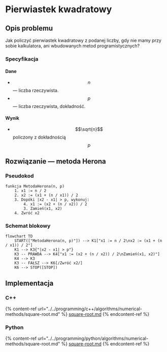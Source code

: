 # Pierwiastek kwadratowy

## Opis problemu

Jak policzyć pierwiastek kwadratowy z podanej liczby, gdy nie mamy przy sobie kalkulatora, ani wbudowanych metod programistycznych?

### Specyfikacja

#### Dane

* $$n$$ — liczba rzeczywista.
* $$p$$ — liczba rzeczywista, dokładność.

#### Wynik

* $$\sqrt{n}$$ policzony z dokładnością $$p$$

## Rozwiązanie — metoda Herona

### Pseudokod

```
funkcja MetodaHerona(n, p)
    1. x1 := n / 2
    2. x2 := (x1 + (n / x1)) / 2
    3. Dopóki |x2 - x1| > p, wykonuj:
        4. x1 := (x2 + (n / x2)) / 2
        3. Zamień(x1, x2)
    4. Zwróć x2
```

### Schemat blokowy

```mermaid
flowchart TD
	START(["MetodaHerona(n, p)"]) --> K1["x1 := n / 2\nx2 := (x1 + (n / x1)) / 2"]
	K1 --> K3{"|x2 - x1| > p"}
	K3 -- PRAWDA --> K4["x1 := (x2 + (n / x2)) / 2\nZamień(x1, x2)"]
	K4 --> K3
    K3 -- FAŁSZ --> K6[/Zwróć x2/]
    K6 --> STOP([STOP])
```

## Implementacja

### C++

{% content-ref url="../../programming/c++/algorithms/numerical-methods/square-root.md" %}
[square-root.md](../../programming/c++/algorithms/numerical-methods/square-root.md)
{% endcontent-ref %}

### Python

{% content-ref url="../../programming/python/algorithms/numerical-methods/square-root.md" %}
[square-root.md](../../programming/python/algorithms/numerical-methods/square-root.md)
{% endcontent-ref %}
